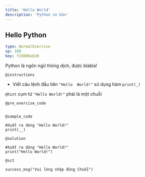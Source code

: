 ```yaml
---
title: 'Hello World'
description: 'Python cơ bản'
---
```


## Hello Python

```yaml
type: NormalExercise 
xp: 100 
key: f2d800ab30   
```


Python là ngôn ngữ thông dịch, được blabla!


`@instructions`
- Viết câu lệnh đầu tiên `"Hello  World!"` sử dụng hàm `print(_)`

`@hint`
cụm từ `"Hello World!"` phải là một chuỗi

`@pre_exercise_code`

```{python}

```


`@sample_code`
```{python}
#Xuất ra dòng "Hello World!"
print(__)
```
`@solution`
```{python}
#Xuất ra dòng "Hello World!"
print("Hello World!")
```
`@sct`
```{python}
success_msg("Vui lòng nhập đúng Chuỗi")
```